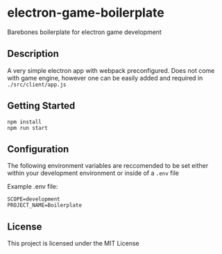 # electron-game-boilerplate

Barebones boilerplate for electron game development

## Description

A very simple electron app with webpack preconfigured. Does not come with game engine, however one can be easily added and required in `./src/client/app.js`

## Getting Started

```
npm install
npm run start
```

## Configuration
The following environment variables are reccomended to be set either within your development environment or inside of a `.env` file

Example .env file:
```
SCOPE=development
PROJECT_NAME=Boilerplate
```

## License

This project is licensed under the MIT License
